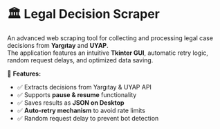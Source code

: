 # 🏛️ Legal Decision Scraper

An advanced web scraping tool for collecting and processing legal case decisions from **Yargıtay** and **UYAP**.  
The application features an intuitive **Tkinter GUI**, automatic retry logic, random request delays, and optimized data saving.

🚀 **Features:**
- ✅ Extracts decisions from Yargıtay & UYAP API
- ✅ Supports **pause & resume** functionality
- ✅ Saves results as **JSON on Desktop**
- ✅ **Auto-retry mechanism** to avoid rate limits
- ✅ Random request delay to prevent bot detection

